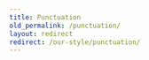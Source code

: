 ```yaml
---
title: Punctuation
old_permalink: /punctuation/
layout: redirect
redirect: /our-style/punctuation/
---
```

